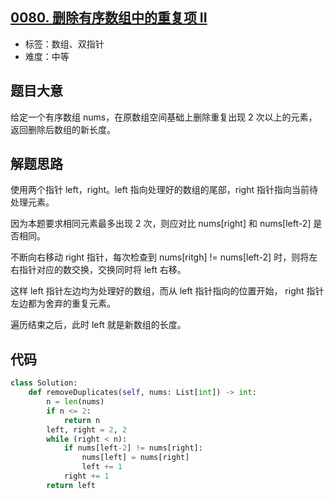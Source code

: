 ## [0080. 删除有序数组中的重复项 II](https://leetcode-cn.com/problems/remove-duplicates-from-sorted-array-ii/)

- 标签：数组、双指针
- 难度：中等

## 题目大意

给定一个有序数组 nums，在原数组空间基础上删除重复出现 2 次以上的元素，返回删除后数组的新长度。

## 解题思路

使用两个指针 left，right。left 指向处理好的数组的尾部，right 指针指向当前待处理元素。

因为本题要求相同元素最多出现 2 次，则应对比 nums[right] 和 nums[left-2] 是否相同。

不断向右移动 right 指针，每次检查到 nums[ritgh] != nums[left-2] 时，则将左右指针对应的数交换，交换同时将 left 右移。

这样 left 指针左边均为处理好的数组，而从 left 指针指向的位置开始， right 指针左边都为舍弃的重复元素。

遍历结束之后，此时 left 就是新数组的长度。

## 代码

```Python
class Solution:
    def removeDuplicates(self, nums: List[int]) -> int:
        n = len(nums)
        if n <= 2:
            return n
        left, right = 2, 2
        while (right < n):
            if nums[left-2] != nums[right]:
                nums[left] = nums[right]
                left += 1
            right += 1
        return left
```

